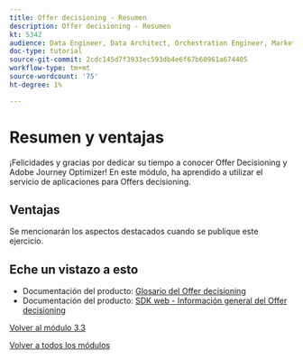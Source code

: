 ```yaml
---
title: Offer decisioning - Resumen
description: Offer decisioning - Resumen
kt: 5342
audience: Data Engineer, Data Architect, Orchestration Engineer, Marketer
doc-type: tutorial
source-git-commit: 2cdc145d7f3933ec593db4e6f67b60961a674405
workflow-type: tm+mt
source-wordcount: '75'
ht-degree: 1%

---
```


# Resumen y ventajas

¡Felicidades y gracias por dedicar su tiempo a conocer Offer Decisioning y Adobe Journey Optimizer!
En este módulo, ha aprendido a utilizar el servicio de aplicaciones para Offers decisioning.

## Ventajas

Se mencionarán los aspectos destacados cuando se publique este ejercicio.

## Eche un vistazo a esto

- Documentación del producto: [Glosario del Offer decisioning](https://experienceleague.adobe.com/docs/journey-optimizer/using/offer-decisioniong/get-started-decision/starting-offer-decisioning.html#glossary?lang=es)
- Documentación del producto: [SDK web - Información general del Offer decisioning](https://experienceleague.adobe.com/docs/experience-platform/edge/personalization/offer-decisioning/offer-decisioning-overview.html?lang=es)

[Volver al módulo 3.3](./offer-decisioning.md)

[Volver a todos los módulos](../../../overview.md)
